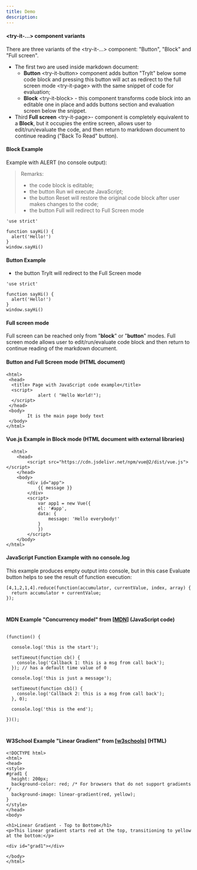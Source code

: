 ```yaml
---
title: Demo
description:
---
```


#### \<try-it-...> component variants

There are three variants of the \<try-it-...> component: "Button", "Block" and "Full screen". 

* The first two are used inside markdown document: 
    * **Button** \<try-it-button> component adds button "TryIt" below some code block and pressing this button will act as redirect to the full screen mode \<try-it-page> with the same snippet of code for evaluation;
    * **Block** \<try-it-block> - this component transforms  code block into an editable one in place and adds buttons section and evaluation screen below the snippet. 
* Third  **Full screen** \<try-it-page>- component is completely equivalent to a  **Block**, but it occupies the entire screen, allows user to edit/run/evaluate the code, and then return to markdown document to continue reading ("Back To Read" button).

#### Block Example
Example with ALERT (no console output):
> Remarks:
> * the code block is editable;
> * the button Run wil execute JavaScript;
> * the button Reset will restore the original code block after user makes changes to the code;
> * the button Full will redirect to Full Screen mode

```javascript[JavaScript]
'use strict'

function sayHi() {
  alert('Hello!')
}
window.sayHi()
```
<try-it-block id="ex0"></try-it-block>

#### Button Example
* the button TryIt will redirect to the Full Screen mode
```javascript[JavaScript]
'use strict'

function sayHi() {
  alert('Hello!')
}
window.sayHi()
```
<try-it-button id="ex1"></try-it-button>

#### Full screen mode
Full screen can be reached only from "**block**" or "**button**" modes.
Full screen mode allows user to edit/run/evaluate code block and then return to continue reading of the markdown document.  

#### Button and Full Screen mode (HTML document) 
```html[example]
<html>
 <head>
  <title> Page with JavaScript code example</title>
  <script>
            alert ( "Hello World!");   
  </script>
 </head>
 <body>
        It is the main page body text  
 </body>
</html>
```
<try-it-button id="exh0"></try-it-button>

#### Vue.js Example in **Block** mode (HTML document with external libraries) 
 
```html[example]
  <html>
    <head>
        <script src="https://cdn.jsdelivr.net/npm/vue@2/dist/vue.js"></script>
    </head>
    <body>
        <div id="app">
            {{ message }}
        </div>
        <script>
            var app1 = new Vue({
            el: '#app',
            data: {
                message: 'Hello everybody!'
            }
            })
        </script>
    </body>
</html>
```
<try-it-block id="exh1"></try-it-block>

#### JavaScript Function Example with no **console.log** 
This example produces empty output into console, but in this case Evaluate button helps to see the result of function execution:  

```javascript[JavaScript]
[4,1,2,1,4].reduce(function(accumulator, currentValue, index, array) {
  return accumulator + currentValue;
});
```
<try-it-button id="ex1"></try-it-button>


<p style="margin:0; height:8px;">&nbsp;</p>

#### MDN Example "Concurrency model" from [[MDN]](https://developer.mozilla.org/en-US/docs/Web/JavaScript/EventLoop) (JavaScript code)

```javascript[JavaScript]

(function() {

  console.log('this is the start');

  setTimeout(function cb() {
    console.log('Callback 1: this is a msg from call back');
  }); // has a default time value of 0

  console.log('this is just a message');

  setTimeout(function cb1() {
    console.log('Callback 2: this is a msg from call back');
  }, 0);

  console.log('this is the end');

})();
```
<try-it-block id="ex3"></try-it-block>

<p style="margin:0; height:8px;">&nbsp;</p>

#### W3School Example "Linear Gradient" from [[w3schools]](https://www.w3schools.com/css/css3_gradients.asp) (HTML)

```html[html]
<!DOCTYPE html>
<html>
<head>
<style>
#grad1 {
  height: 200px;
  background-color: red; /* For browsers that do not support gradients */
  background-image: linear-gradient(red, yellow);
}
</style>
</head>
<body>

<h1>Linear Gradient - Top to Bottom</h1>
<p>This linear gradient starts red at the top, transitioning to yellow at the bottom:</p>

<div id="grad1"></div>

</body>
</html>
```
<try-it-block id="ex4"></try-it-block>